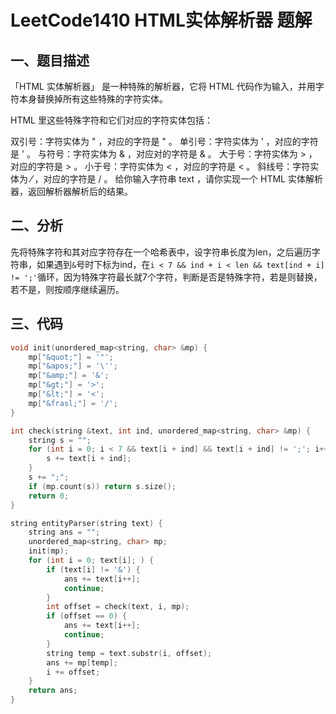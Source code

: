 # LeetCode1410 HTML实体解析器 题解

## 一、题目描述

「HTML 实体解析器」 是一种特殊的解析器，它将 HTML 代码作为输入，并用字符本身替换掉所有这些特殊的字符实体。

HTML 里这些特殊字符和它们对应的字符实体包括：

双引号：字符实体为 &quot; ，对应的字符是 " 。
单引号：字符实体为 &apos; ，对应的字符是 ' 。
与符号：字符实体为 &amp; ，对应对的字符是 & 。
大于号：字符实体为 &gt; ，对应的字符是 > 。
小于号：字符实体为 &lt; ，对应的字符是 < 。
斜线号：字符实体为 &frasl; ，对应的字符是 / 。
给你输入字符串 text ，请你实现一个 HTML 实体解析器，返回解析器解析后的结果。



## 二、分析

先将特殊字符和其对应字符存在一个哈希表中，设字符串长度为len，之后遍历字符串，如果遇到`&`号时下标为ind，在`i < 7 && ind + i < len && text[ind + i] != ';'`循环，因为特殊字符最长就7个字符，判断是否是特殊字符，若是则替换，若不是，则按顺序继续遍历。



## 三、代码

```c++
void init(unordered_map<string, char> &mp) {
    mp["&quot;"] = '"';
    mp["&apos;"] = '\'';
    mp["&amp;"] = '&';
    mp["&gt;"] = '>';
    mp["&lt;"] = '<';
    mp["&frasl;"] = '/';
}

int check(string &text, int ind, unordered_map<string, char> &mp) {
    string s = "";
    for (int i = 0; i < 7 && text[i + ind] && text[i + ind] != ';'; i++) {
        s += text[i + ind];
    }
    s += ";";
    if (mp.count(s)) return s.size();
    return 0;
}

string entityParser(string text) {
    string ans = "";
    unordered_map<string, char> mp;
    init(mp);
    for (int i = 0; text[i]; ) {
        if (text[i] != '&') {
            ans += text[i++];
            continue;
        }
        int offset = check(text, i, mp);
        if (offset == 0) { 
            ans += text[i++];
            continue;
        }
        string temp = text.substr(i, offset);
        ans += mp[temp];
        i += offset;
    }
    return ans;
}
```


